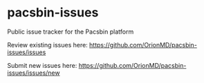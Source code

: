 # pacsbin-issues
Public issue tracker for the Pacsbin platform

Review existing issues here: https://github.com/OrionMD/pacsbin-issues/issues

Submit new issues here: https://github.com/OrionMD/pacsbin-issues/issues/new